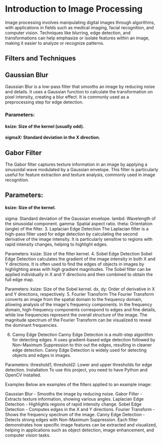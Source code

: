 # Introduction to Image Processing
Image processing involves manipulating digital images through algorithms, with applications in fields such as medical imaging, facial recognition, and computer vision. Techniques like blurring, edge detection, and transformations can help emphasize or isolate features within an image, making it easier to analyze or recognize patterns.

## Filters and Techniques
## Gaussian Blur
Gaussian Blur is a low-pass filter that smooths an image by reducing noise and details. It uses a Gaussian function to calculate the transformation on pixel intensity, creating a blur effect. It is commonly used as a preprocessing step for edge detection.

### Parameters:
#### ksize: Size of the kernel (usually odd).
#### sigmaX: Standard deviation in the X direction.
## Gabor Filter
The Gabor filter captures texture information in an image by applying a sinusoidal wave modulated by a Gaussian envelope. This filter is particularly useful for feature extraction and texture analysis, commonly used in image recognition.

## Parameters:
#### ksize: Size of the kernel.
sigma: Standard deviation of the Gaussian envelope.
lambd: Wavelength of the sinusoidal component.
gamma: Spatial aspect ratio.
theta: Orientation (angle) of the filter.
3. Laplacian Edge Detection
The Laplacian filter is a high-pass filter used for edge detection by calculating the second derivative of the image intensity. It is particularly sensitive to regions with rapid intensity changes, helping to highlight edges.

Parameters:
ksize: Size of the filter kernel.
4. Sobel Edge Detection
Sobel Edge Detection calculates the gradient of the image intensity in both X and Y directions. It is often used to find the edges of objects in images by highlighting areas with high gradient magnitudes. The Sobel filter can be applied individually in X and Y directions and then combined to obtain the full edge map.

Parameters:
ksize: Size of the Sobel kernel.
dx, dy: Order of derivative in X and Y directions, respectively.
5. Fourier Transform
The Fourier Transform converts an image from the spatial domain to the frequency domain, allowing analysis of the image's frequency components. In the frequency domain, high-frequency components correspond to edges and fine details, while low frequencies represent the overall structure of the image. The magnitude spectrum of the Fourier Transform can be visualized to reveal the dominant frequencies.

6. Canny Edge Detection
Canny Edge Detection is a multi-step algorithm for detecting edges. It uses gradient-based edge detection followed by Non-Maximum Suppression to thin out the edges, resulting in cleaner edge detection. Canny Edge Detection is widely used for detecting objects and edges in images.

Parameters:
threshold1, threshold2: Lower and upper thresholds for edge detection.
Installation
To use this project, you need to have Python and OpenCV installed.

Examples
Below are examples of the filters applied to an example image:

Gaussian Blur - Smooths the image by reducing noise.
Gabor Filter - Extracts texture information, showing various angles.
Laplacian Edge Detection - Highlights regions of rapid intensity change.
Sobel Edge Detection - Computes edges in the X and Y directions.
Fourier Transform - Shows the frequency spectrum of the image.
Canny Edge Detection - Detects strong edges with Non-Maximum Suppression.
Each filter demonstrates how specific image features can be extracted and visualized, helping in applications such as object detection, image enhancement, and computer vision tasks.

